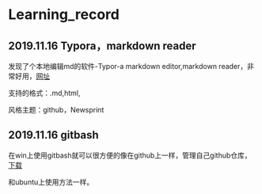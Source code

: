 # Learning_record

## 2019.11.16 Typora，markdown reader

发现了个本地编辑md的软件-Typor-a markdown editor,markdown reader，非常好用，[网址](https://www.typora.io/)

支持的格式：.md,html,

风格主题：github，Newsprint

## 2019.11.16 gitbash
在win上使用gitbash就可以很方便的像在github上一样，管理自己github仓库，[下载](https://gitforwindows.org/)

和ubuntu上使用方法一样。
